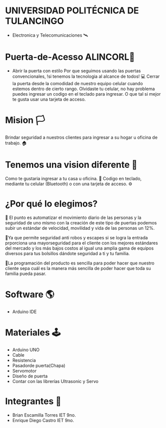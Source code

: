 # UNIVERSIDAD POLITÉCNICA DE TULANCINGO
  * Electronica y Telecomunicaciones  🛰

# Puerta-de-Acesso ALINCORL🚪
 * Abrir la puerta con estilo 
Por que seguimos usando las puertas convencionales, !si tenemos la tecnologia al alcance de todos! 💻
Cerrar la puerta desde la comodidad de nuestro equipo celular cuando estemos dentro de cierto rango.
Olvidaste tu celular, no hay problema puedes ingresar un codigo en el teclado para ingresar.
O que tal si mejor te gusta usar una tarjeta de acceso.

# Mision 🏳
Brindar seguridad a nuestros clientes para ingresar a su hogar u oficina de trabajo. 🏠

# Tenemos una vision diferente 🚩
Como te gustaria ingresar a tu casa u oficina. 🕋
Codigo en teclado, mediante tu celular (Bluetooth) o con una tarjeta de acceso. ⚙

# ¿Por qué lo elegimos?
 🤔 El punto es automatizar el movimiento diario de las personas y la seguridad de uno mismo con la creación de este tipo de puertas podemos subir un estándar de velocidad, movilidad y vida de las personas un 12%.

 🧭Ya que permite seguridad anti robos y escapes si se logra la entrada prporciona una mayorseguridad para el  cliente con los mejores estándares del mercado y los más bajos costos al igual una amplia gama de equipos diversos para tus bolsillos dándote seguridad a ti y tu familia.

 🧷La programación del producto es sencilla para poder hacer que nuestro cliente sepa cuál es la manera más sencilla de poder hacer que toda su familia pueda pasar.

# Software 🌎
  * Arduino IDE
  
# Materiales 🕹
  * Arduino UNO
  * Cable
  * Resistencia
  * Pasadorde puerta(Chapa)
  * Servomotor
  * Diseño de puerta
  * Contar con las librerías Ultrasonic y Servo
  
# Integrantes 🗿
  * Brian Escamilla Torres   IET 9no.
  * Enrique Diego Castro   IET 9no.
